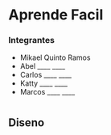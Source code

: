 # Aprende Facil

### Integrantes
- Mikael Quinto Ramos
- Abel ____ ____
- Carlos ____ ____
- Katty ____ ____
- Marcos ____ ____

#

## Diseno